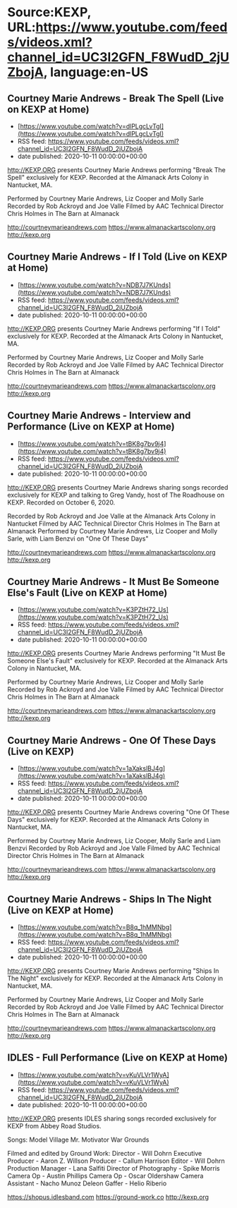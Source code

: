 # Source:KEXP, URL:https://www.youtube.com/feeds/videos.xml?channel_id=UC3I2GFN_F8WudD_2jUZbojA, language:en-US

## Courtney Marie Andrews - Break The Spell (Live on KEXP at Home)
 - [https://www.youtube.com/watch?v=dlPLgcLvTgI](https://www.youtube.com/watch?v=dlPLgcLvTgI)
 - RSS feed: https://www.youtube.com/feeds/videos.xml?channel_id=UC3I2GFN_F8WudD_2jUZbojA
 - date published: 2020-10-11 00:00:00+00:00

http://KEXP.ORG presents Courtney Marie Andrews performing "Break The Spell" exclusively for KEXP. Recorded at the Almanack Arts Colony in Nantucket, MA.

Performed by Courtney Marie Andrews, Liz Cooper and Molly Sarle
Recorded by Rob Ackroyd and Joe Valle
Filmed by AAC Technical Director Chris Holmes in The Barn at Almanack

http://courtneymarieandrews.com
https://www.almanackartscolony.org
http://kexp.org

## Courtney Marie Andrews - If I Told (Live on KEXP at Home)
 - [https://www.youtube.com/watch?v=NDB7J7KUnds](https://www.youtube.com/watch?v=NDB7J7KUnds)
 - RSS feed: https://www.youtube.com/feeds/videos.xml?channel_id=UC3I2GFN_F8WudD_2jUZbojA
 - date published: 2020-10-11 00:00:00+00:00

http://KEXP.ORG presents Courtney Marie Andrews performing "If I Told" exclusively for KEXP. Recorded at the Almanack Arts Colony in Nantucket, MA.

Performed by Courtney Marie Andrews, Liz Cooper and Molly Sarle
Recorded by Rob Ackroyd and Joe Valle
Filmed by AAC Technical Director Chris Holmes in The Barn at Almanack

http://courtneymarieandrews.com
https://www.almanackartscolony.org
http://kexp.org

## Courtney Marie Andrews - Interview and Performance (Live on KEXP at Home)
 - [https://www.youtube.com/watch?v=tBK8g7bv9j4](https://www.youtube.com/watch?v=tBK8g7bv9j4)
 - RSS feed: https://www.youtube.com/feeds/videos.xml?channel_id=UC3I2GFN_F8WudD_2jUZbojA
 - date published: 2020-10-11 00:00:00+00:00

http://KEXP.ORG presents Courtney Marie Andrews sharing songs recorded exclusively for KEXP and talking to Greg Vandy, host of The Roadhouse on KEXP. Recorded on October 6, 2020.

Recorded by Rob Ackroyd and Joe Valle at the Almanack Arts Colony in Nantucket
Filmed by AAC Technical Director Chris Holmes in The Barn at Almanack
Performed by Courtney Marie Andrews, Liz Cooper and Molly Sarle, with Liam Benzvi on "One Of These Days"

http://courtneymarieandrews.com
https://www.almanackartscolony.org
http://kexp.org

## Courtney Marie Andrews - It Must Be Someone Else's Fault (Live on KEXP at Home)
 - [https://www.youtube.com/watch?v=K3PZtH72_Us](https://www.youtube.com/watch?v=K3PZtH72_Us)
 - RSS feed: https://www.youtube.com/feeds/videos.xml?channel_id=UC3I2GFN_F8WudD_2jUZbojA
 - date published: 2020-10-11 00:00:00+00:00

http://KEXP.ORG presents Courtney Marie Andrews performing "It Must Be Someone Else's Fault" exclusively for KEXP. Recorded at the Almanack Arts Colony in Nantucket, MA.

Performed by Courtney Marie Andrews, Liz Cooper and Molly Sarle
Recorded by Rob Ackroyd and Joe Valle
Filmed by AAC Technical Director Chris Holmes in The Barn at Almanack

http://courtneymarieandrews.com
https://www.almanackartscolony.org
http://kexp.org

## Courtney Marie Andrews - One Of These Days (Live on KEXP)
 - [https://www.youtube.com/watch?v=1aXakslBJ4g](https://www.youtube.com/watch?v=1aXakslBJ4g)
 - RSS feed: https://www.youtube.com/feeds/videos.xml?channel_id=UC3I2GFN_F8WudD_2jUZbojA
 - date published: 2020-10-11 00:00:00+00:00

http://KEXP.ORG presents Courtney Marie Andrews covering "One Of These Days" exclusively for KEXP. Recorded at the Almanack Arts Colony in Nantucket, MA.

Performed by Courtney Marie Andrews, Liz Cooper, Molly Sarle and Liam Benzvi
Recorded by Rob Ackroyd and Joe Valle
Filmed by AAC Technical Director Chris Holmes in The Barn at Almanack

http://courtneymarieandrews.com
https://www.almanackartscolony.org
http://kexp.org

## Courtney Marie Andrews - Ships In The Night (Live on KEXP at Home)
 - [https://www.youtube.com/watch?v=B8q_1hMMNbg](https://www.youtube.com/watch?v=B8q_1hMMNbg)
 - RSS feed: https://www.youtube.com/feeds/videos.xml?channel_id=UC3I2GFN_F8WudD_2jUZbojA
 - date published: 2020-10-11 00:00:00+00:00

http://KEXP.ORG presents Courtney Marie Andrews performing "Ships In The Night" exclusively for KEXP. Recorded at the Almanack Arts Colony in Nantucket, MA.

Performed by Courtney Marie Andrews, Liz Cooper and Molly Sarle
Recorded by Rob Ackroyd and Joe Valle
Filmed by AAC Technical Director Chris Holmes in The Barn at Almanack

http://courtneymarieandrews.com
https://www.almanackartscolony.org
http://kexp.org

## IDLES - Full Performance (Live on KEXP at Home)
 - [https://www.youtube.com/watch?v=vKuVLVr1WyA](https://www.youtube.com/watch?v=vKuVLVr1WyA)
 - RSS feed: https://www.youtube.com/feeds/videos.xml?channel_id=UC3I2GFN_F8WudD_2jUZbojA
 - date published: 2020-10-11 00:00:00+00:00

http://KEXP.ORG presents IDLES sharing songs recorded exclusively for KEXP from Abbey Road Studios. 

Songs:
Model Village
Mr. Motivator
War
Grounds

Filmed and edited by Ground Work:
Director - Will Dohrn
Executive Producer - Aaron Z. Willson
Producer - Callum Harrison
Editor - Will Dohrn
Production Manager - Lana Salfiti
Director of Photography - Spike Morris
Camera Op - Austin Phillips
Camera Op - Oscar Oldershaw
Camera Assistant - Nacho Munoz Deleon
Gaffer - Helio Riberio

https://shopus.idlesband.com
https://ground-work.co
http://kexp.org

